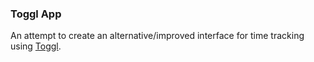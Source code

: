 ### Toggl App

An attempt to create an alternative/improved interface for time tracking using [Toggl](https://toggl.com/).
